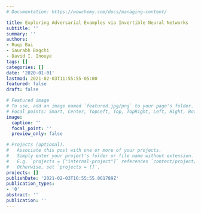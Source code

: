 ```yaml
---
# Documentation: https://wowchemy.com/docs/managing-content/

title: Exploring Adversarial Examples via Invertible Neural Networks
subtitle: ''
summary: ''
authors:
- Ruqi Bai
- Saurabh Bagchi
- David I. Inouye
tags: []
categories: []
date: '2020-01-01'
lastmod: 2021-02-03T11:55:55-05:00
featured: false
draft: false

# Featured image
# To use, add an image named `featured.jpg/png` to your page's folder.
# Focal points: Smart, Center, TopLeft, Top, TopRight, Left, Right, BottomLeft, Bottom, BottomRight.
image:
  caption: ''
  focal_point: ''
  preview_only: false

# Projects (optional).
#   Associate this post with one or more of your projects.
#   Simply enter your project's folder or file name without extension.
#   E.g. `projects = ["internal-project"]` references `content/project/deep-learning/index.md`.
#   Otherwise, set `projects = []`.
projects: []
publishDate: '2021-02-03T16:55:55.061789Z'
publication_types:
- '0'
abstract: ''
publication: ''
---
```


